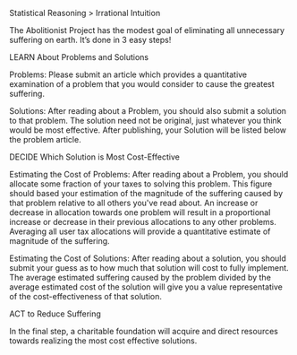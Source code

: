 Statistical Reasoning > Irrational Intuition

The Abolitionist Project has the modest goal of eliminating all unnecessary suffering on earth. It’s done in 3 easy steps!

LEARN About Problems and Solutions

Problems: Please submit an article which provides a quantitative examination of a problem that you would consider to cause the greatest suffering. 

Solutions: After reading about a Problem, you should also submit a solution to that problem.  The solution need not be original, just whatever you think would be most effective.  After publishing, your Solution will be listed below the problem article. 

DECIDE Which Solution is Most Cost-Effective

Estimating the Cost of Problems: After reading about a Problem, you should allocate some fraction of your taxes to solving this problem. This figure should based your estimation of the magnitude of the suffering caused by that problem relative to all others you've read about. An increase or decrease in allocation towards one problem will result in a proportional increase or decrease in their previous allocations to any other problems.  Averaging all user tax allocations will provide a quantitative estimate of magnitude of the suffering. 

Estimating the Cost of Solutions: After reading about a solution, you should submit your guess as to how much that solution will cost to fully implement. The average estimated suffering caused by the problem divided by the average estimated cost of the solution will give you a value representative of the cost-effectiveness of that solution. 

ACT to Reduce Suffering

In the final step, a charitable foundation will acquire and direct resources towards realizing the most cost effective solutions. 
